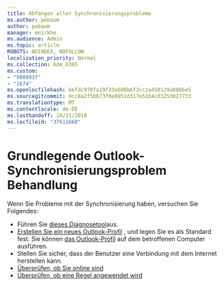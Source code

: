 ```yaml
---
title: Abfangen aller Synchronisierungsprobleme
ms.author: pebaum
author: pebaum
manager: mnirkhe
ms.audience: Admin
ms.topic: article
ROBOTS: NOINDEX, NOFOLLOW
localization_priority: Normal
ms.collection: Adm_O365
ms.custom:
- "9000037"
- "1674"
ms.openlocfilehash: befdc978fa19f33ab08b6f3cc1a450129a886be5
ms.sourcegitcommit: 9cc8a2f5bb73f0e8951d317e51b4cd3253027733
ms.translationtype: MT
ms.contentlocale: de-DE
ms.lasthandoff: 10/21/2019
ms.locfileid: "37611660"
---
```

# <a name="basic-outlook-sync-troubleshooting"></a>Grundlegende Outlook-Synchronisierungsproblem Behandlung

Wenn Sie Probleme mit der Synchronisierung haben, versuchen Sie Folgendes:

- Führen Sie [dieses Diagnosetool](https://aka.ms/sara-outlooksendreceive)aus.
- [Erstellen Sie ein neues Outlook-Profil](https://support.office.com/article/f544c1ba-3352-4b3b-be0b-8d42a540459d) , und legen Sie es als Standard fest. Sie können [das Outlook-Profil](https://aka.ms/SaRA-OutlookSetupProfile) auf dem betroffenen Computer ausführen.
- Stellen Sie sicher, dass der Benutzer eine Verbindung mit dem Internet herstellen kann. 
- [Überprüfen, ob Sie online sind](https://support.office.com/article/2460e4a8-16c7-47fc-b204-b1549275aac9)
- [Überprüfen, ob eine Regel angewendet wird](https://support.office.com/article/C24F5DEA-9465-4DF4-AD17-A50704D66C59)